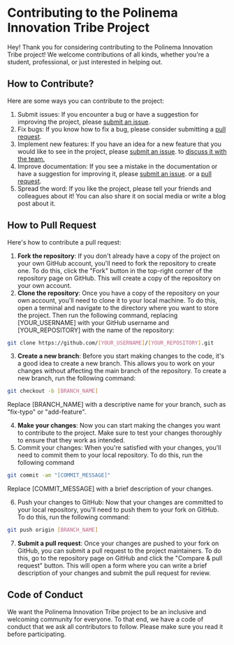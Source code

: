 # Contributing to the Polinema Innovation Tribe Project

Hey! Thank you for considering contributing to the Polinema Innovation Tribe project! We welcome contributions of all kinds, whether you're a student, professional, or just interested in helping out.

## How to Contribute?

Here are some ways you can contribute to the project:

1. Submit issues: If you encounter a bug or have a suggestion for improving the project, please [submit an issue](https://github.com/alizul01/polinema-innovation-tribe/issues).
2. Fix bugs: If you know how to fix a bug, please consider submitting a [pull request](https://github.com/alizul01/polinema-innovation-tribe/pulls).
3. Implement new features: If you have an idea for a new feature that you would like to see in the project, please [submit an issue](https://github.com/alizul01/polinema-innovation-tribe/issues). to [discuss it with the team.](https://github.com/alizul01/polinema-innovation-tribe/discussions)
4. Improve documentation: If you see a mistake in the documentation or have a suggestion for improving it, please [submit an issue](https://github.com/alizul01/polinema-innovation-tribe/issues). or a [pull request](https://github.com/alizul01/polinema-innovation-tribe/pulls).
5. Spread the word: If you like the project, please tell your friends and colleagues about it! You can also share it on social media or write a blog post about it.

## How to Pull Request

Here's how to contribute a pull request:

1. **Fork the repository**: If you don't already have a copy of the project on your own GitHub account, you'll need to fork the repository to create one. To do this, click the "Fork" button in the top-right corner of the repository page on GitHub. This will create a copy of the repository on your own account.
2. **Clone the repository**: Once you have a copy of the repository on your own account, you'll need to clone it to your local machine. To do this, open a terminal and navigate to the directory where you want to store the project. Then run the following command, replacing [YOUR_USERNAME] with your GitHub username and [YOUR_REPOSITORY] with the name of the repository:
```sh
git clone https://github.com/[YOUR_USERNAME]/[YOUR_REPOSITORY].git
```
3. **Create a new branch**: Before you start making changes to the code, it's a good idea to create a new branch. This allows you to work on your changes without affecting the main branch of the repository. To create a new branch, run the following command:
```sh
git checkout -b [BRANCH_NAME]
```
Replace [BRANCH_NAME] with a descriptive name for your branch, such as "fix-typo" or "add-feature".

4. **Make your changes**: Now you can start making the changes you want to contribute to the project. Make sure to test your changes thoroughly to ensure that they work as intended.
5. Commit your changes: When you're satisfied with your changes, you'll need to commit them to your local repository. To do this, run the following command
```sh
git commit -am "[COMMIT_MESSAGE]"
```
Replace [COMMIT_MESSAGE] with a brief description of your changes.

6. Push your changes to GitHub: Now that your changes are committed to your local repository, you'll need to push them to your fork on GitHub. To do this, run the following command:
```sh
git push origin [BRANCH_NAME]
```
7. **Submit a pull request**: Once your changes are pushed to your fork on GitHub, you can submit a pull request to the project maintainers. To do this, go to the repository page on GitHub and click the "Compare & pull request" button. This will open a form where you can write a brief description of your changes and submit the pull request for review.

## Code of Conduct
We want the Polinema Innovation Tribe project to be an inclusive and welcoming community for everyone. To that end, we have a code of conduct that we ask all contributors to follow. Please make sure you read it before participating.
